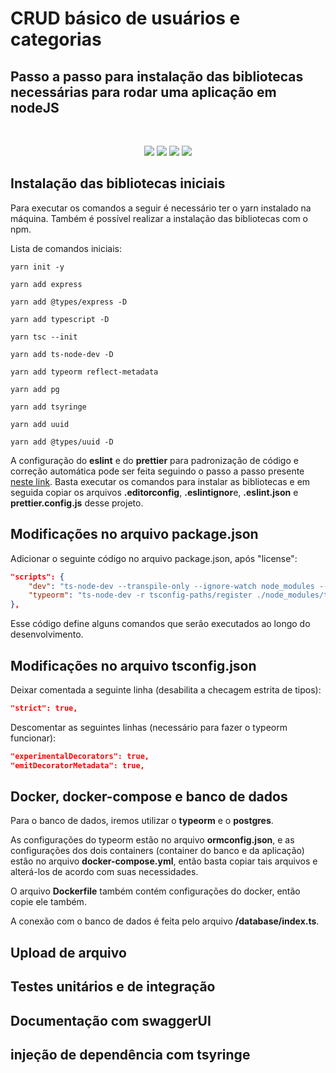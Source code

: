 # CRUD básico de usuários e categorias

## Passo a passo para instalação das bibliotecas necessárias para rodar uma aplicação em nodeJS

</br>

<p align="center">
<img src="https://img.shields.io/badge/Node.js-339933?style=for-the-badge&logo=nodedotjs&logoColor=white" />

<img src="https://img.shields.io/badge/TypeScript-007ACC?style=for-the-badge&logo=typescript&logoColor=white" />

<img src="https://img.shields.io/badge/JavaScript-F7DF1E?style=for-the-badge&logo=javascript&logoColor=black" />

<img src="https://img.shields.io/badge/PostgreSQL-316192?style=for-the-badge&logo=postgresql&logoColor=white" />

</p>

## Instalação das bibliotecas iniciais

Para executar os comandos a seguir é necessário ter o yarn instalado na máquina. Também é possível realizar a instalação das bibliotecas com o npm.

Lista de comandos iniciais:

```
yarn init -y

yarn add express

yarn add @types/express -D

yarn add typescript -D

yarn tsc --init

yarn add ts-node-dev -D

yarn add typeorm reflect-metadata

yarn add pg

yarn add tsyringe

yarn add uuid

yarn add @types/uuid -D
```

A configuração do **eslint** e do **prettier** para padronização de código e correção automática pode ser feita seguindo o passo a passo presente [neste link](https://www.notion.so/ESLint-e-Prettier-Trilha-Node-js-d3f3ef576e7f45dfbbde5c25fa662779#eaf6e8bdcabc4d809cdae302e29750da). Basta executar os comandos para instalar as bibliotecas e em seguida copiar os arquivos **.editorconfig**, **.eslintignor**e, **.eslint.json** e **prettier.config.js** desse projeto.

## Modificações no arquivo package.json

Adicionar o seguinte código no arquivo package.json, após "license":
```json
"scripts": {
    "dev": "ts-node-dev --transpile-only --ignore-watch node_modules --respawn src/server.ts",
    "typeorm": "ts-node-dev -r tsconfig-paths/register ./node_modules/typeorm/cli"
},
```

Esse código define alguns comandos que serão executados ao longo do desenvolvimento.

## Modificações no arquivo tsconfig.json

Deixar comentada a seguinte linha (desabilita a checagem estrita de tipos):
```json
"strict": true,
```

Descomentar as seguintes linhas (necessário para fazer o typeorm funcionar):
```json
"experimentalDecorators": true,
"emitDecoratorMetadata": true,
```

## Docker, docker-compose e banco de dados

Para o banco de dados, iremos utilizar o **typeorm** e o **postgres**.

As configurações do typeorm estão no arquivo **ormconfig.json**, e as configurações dos dois containers (container do banco e da aplicação) estão no arquivo **docker-compose.yml**, então basta copiar tais arquivos e alterá-los de acordo com suas necessidades.

O arquivo **Dockerfile** também contém configurações do docker, então copie ele também.

A conexão com o banco de dados é feita pelo arquivo **/database/index.ts**.




## Upload de arquivo

## Testes unitários e de integração

## Documentação com swaggerUI

## injeção de dependência com tsyringe



